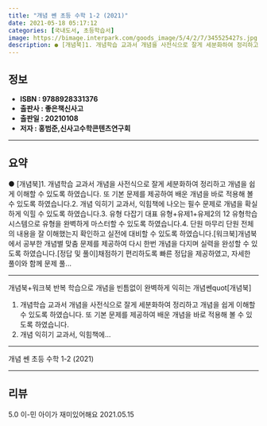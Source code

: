 ```yaml
---
title: "개념 쎈 초등 수학 1-2 (2021)"
date: 2021-05-18 05:17:12
categories: [국내도서, 초등학습서]
image: https://bimage.interpark.com/goods_image/5/4/2/7/345525427s.jpg
description: ● [개념북]1. 개념학습 교과서 개념을 사전식으로 잘게 세분화하여 정리하고 개념을 쉽게 이해할 수 있도록 하였습니다. 또 기본 문제를 제공하여 배운 개념을 바로 적용해 볼 수 있도록 하였습니다.2. 개념 익히기 교과서, 익힘책에 나오는 필수 문제로 개념을 확실하게 익힐 수 있도록 하
---
```


## **정보**

- **ISBN : 9788928331376**
- **출판사 : 좋은책신사고**
- **출판일 : 20210108**
- **저자 : 홍범준,신사고수학콘텐츠연구회**

------



## **요약**

●  [개념북]1. 개념학습 교과서 개념을 사전식으로 잘게 세분화하여 정리하고 개념을 쉽게 이해할 수 있도록 하였습니다. 또 기본 문제를 제공하여 배운 개념을 바로 적용해 볼 수 있도록 하였습니다.2. 개념 익히기 교과서, 익힘책에 나오는 필수 문제로 개념을 확실하게 익힐 수 있도록 하였습니다.3. 유형 다잡기 대표 유형+유제1+유제2의 12 유형학습 시스템으로 유형을 완벽하게 마스터할 수 있도록 하였습니다.4. 단원 마무리 단원 전체의 내용을 잘 이해했는지 확인하고 실전에 대비할 수 있도록 하였습니다.[워크북]개념북에서 공부한 개념별 맞춤 문제를 제공하여 다시 한번 개념을 다지며 실력을 완성할 수 있도록 하였습니다.[정답 및 풀이]채점하기 편리하도록 빠른 정답을 제공하였고, 자세한 풀이와 함께 문제 풀...

------

개념북+워크북 반복 학습으로 개념을 빈틈없이 완벽하게 익히는 개념쎈quot[개념북]
1. 개념학습 교과서 개념을 사전식으로 잘게 세분화하여 정리하고 개념을 쉽게 이해할 수 있도록 하였습니다. 또 기본 문제를 제공하여 배운 개념을 바로 적용해 볼 수 있도록 하였습니다.
2. 개념 익히기 교과서, 익힘책에... 

------


개념 쎈 초등 수학 1-2 (2021) 

------


## **리뷰** 

5.0 이-민 아이가 재미있어해요 2021.05.15 <br/>